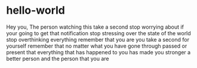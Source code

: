 # hello-world

Hey you,
The person watching this
take a second
stop worrying about if your going to get that notification
stop stressing over the state of the world
stop overthinking everything
remember that you are you
take a second for yourself
remember that no matter what you have gone through
passed or present
that everything that has happened to you
has made you stronger
a better person
and the person that you are
